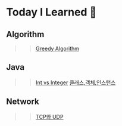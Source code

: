 # Today I Learned 🏃

## Algorithm

> > [Greedy Algorithm](./Algorithm/Greedy%20Algorithm.md)

## Java

> > [Int vs Integer](./Java/Int%20vs%20Integer.md)
> > [클래스,객체,인스턴스](./Java/%ED%81%B4%EB%9E%98%EC%8A%A4%2C%EA%B0%9D%EC%B2%B4%2C%EC%9D%B8%EC%8A%A4%ED%84%B4%EC%8A%A4.md)

## Network

> > [TCP와 UDP](./Network/TCP%EC%99%80%20UDP.md)
